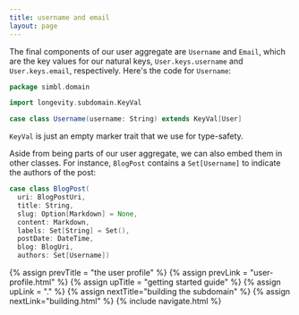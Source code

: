 ```yaml
---
title: username and email
layout: page
---
```


The final components of our user aggregate are `Username` and `Email`,
which are the key values for our natural keys, `User.keys.username`
and `User.keys.email`, respectively. Here's the code for `Username`:

```scala
package simbl.domain

import longevity.subdomain.KeyVal

case class Username(username: String) extends KeyVal[User]
```

`KeyVal` is just an empty marker trait that we use for type-safety.

Aside from being parts of our user aggregate, we can also embed them
in other classes. For instance, `BlogPost` contains a `Set[Username]`
to indicate the authors of the post:

```scala
case class BlogPost(
  uri: BlogPostUri,
  title: String,
  slug: Option[Markdown] = None,
  content: Markdown,
  labels: Set[String] = Set(),
  postDate: DateTime,
  blog: BlogUri,
  authors: Set[Username])
```

{% assign prevTitle = "the user profile" %}
{% assign prevLink = "user-profile.html" %}
{% assign upTitle = "getting started guide" %}
{% assign upLink = "." %}
{% assign nextTitle="building the subdomain" %}
{% assign nextLink="building.html" %}
{% include navigate.html %}

